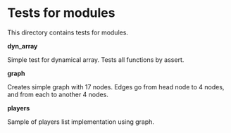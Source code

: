 Tests for modules
=================
This directory contains tests for modules.

**dyn_array**

Simple test for dynamical array. Tests all functions by assert.

**graph**

Creates simple graph with 17 nodes. Edges go from head node to 4 nodes, and from each to another 4 nodes.

**players**

Sample of players list implementation using graph.
